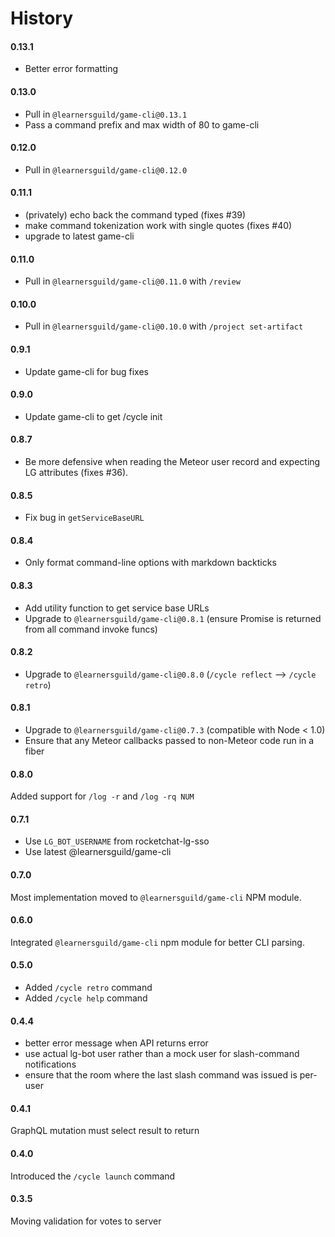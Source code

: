 # History

#### 0.13.1
- Better error formatting

#### 0.13.0
- Pull in `@learnersguild/game-cli@0.13.1`
- Pass a command prefix and max width of 80 to game-cli

#### 0.12.0
- Pull in `@learnersguild/game-cli@0.12.0`

#### 0.11.1
- (privately) echo back the command typed (fixes #39)
- make command tokenization work with single quotes (fixes #40)
- upgrade to latest game-cli

#### 0.11.0
- Pull in `@learnersguild/game-cli@0.11.0` with `/review`

#### 0.10.0
- Pull in `@learnersguild/game-cli@0.10.0` with `/project set-artifact`

#### 0.9.1
- Update game-cli for bug fixes

#### 0.9.0
- Update game-cli to get /cycle init

#### 0.8.7
- Be more defensive when reading the Meteor user record and expecting LG attributes (fixes #36).

#### 0.8.5
- Fix bug in `getServiceBaseURL`

#### 0.8.4
- Only format command-line options with markdown backticks

#### 0.8.3
- Add utility function to get service base URLs
- Upgrade to `@learnersguild/game-cli@0.8.1` (ensure Promise is returned from all command invoke funcs)

#### 0.8.2
- Upgrade to `@learnersguild/game-cli@0.8.0` (`/cycle reflect` --> `/cycle retro`)

#### 0.8.1
- Upgrade to `@learnersguild/game-cli@0.7.3` (compatible with Node < 1.0)
- Ensure that any Meteor callbacks passed to non-Meteor code run in a fiber

#### 0.8.0
Added support for `/log -r` and `/log -rq NUM`

#### 0.7.1
- Use `LG_BOT_USERNAME` from rocketchat-lg-sso
- Use latest @learnersguild/game-cli

#### 0.7.0
Most implementation moved to `@learnersguild/game-cli` NPM module.

#### 0.6.0
Integrated `@learnersguild/game-cli` npm module for better CLI parsing.

#### 0.5.0
- Added `/cycle retro` command
- Added `/cycle help` command

#### 0.4.4
- better error message when API returns error
- use actual lg-bot user rather than a mock user for slash-command notifications
- ensure that the room where the last slash command was issued is per-user

#### 0.4.1
GraphQL mutation must select result to return

#### 0.4.0
Introduced the `/cycle launch` command

#### 0.3.5
Moving validation for votes to server
